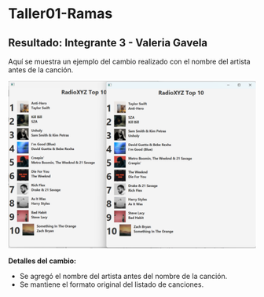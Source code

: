 # Taller01-Ramas
## Resultado: Integrante 3 - Valeria Gavela

Aquí se muestra un ejemplo del cambio realizado con el nombre del artista antes de la canción.

![Captura del cambio](img/cambiocancion.png)

**Detalles del cambio:**
- Se agregó el nombre del artista antes del nombre de la canción.
- Se mantiene el formato original del listado de canciones.